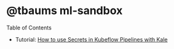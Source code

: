 # @tbaums ml-sandbox

Table of Contents
- Tutorial: [How to use Secrets in Kubeflow Pipelines with Kale](/tutorial-kf-secrets/)
